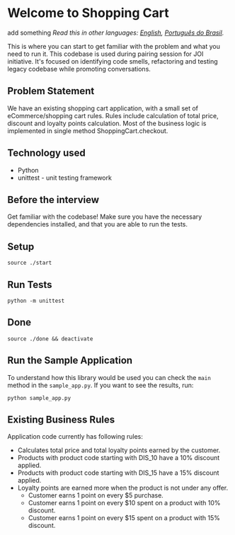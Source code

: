 # Welcome to Shopping Cart
add something
*Read this in other languages: [English](README.md), [Português do Brasil](README.pt-br.md).*

This is where you can start to get familiar with the problem and what you need to run it.
This codebase is used during pairing session for JOI initiative.
It's focused on identifying code smells, refactoring and testing legacy codebase while promoting
conversations.

## Problem Statement

We have an existing shopping cart application, with a small set of eCommerce/shopping cart rules. Rules include calculation of total price, discount and loyalty points calculation. Most of the business logic is implemented in single method ShoppingCart.checkout.

## Technology used

- Python
- unittest - unit testing framework

## Before the interview

Get familiar with the codebase! Make sure you have the necessary dependencies installed, and that you are able to run the tests.

## Setup

```console
source ./start
```

## Run Tests

```console
python -m unittest
```

## Done

```console
source ./done && deactivate
```

## Run the Sample Application

To understand how this library would be used you can check the `main` method in the `sample_app.py`. If you want to see the results, run:

```console
python sample_app.py
```

## Existing Business Rules

Application code currently has following rules:

- Calculates total price and total loyalty points earned by the customer.
- Products with product code starting with DIS_10 have a 10% discount applied.
- Products with product code starting with DIS_15 have a 15% discount applied.
- Loyalty points are earned more when the product is not under any offer.
  - Customer earns 1 point on every \$5 purchase.
  - Customer earns 1 point on every \$10 spent on a product with 10% discount.
  - Customer earns 1 point on every \$15 spent on a product with 15% discount.
